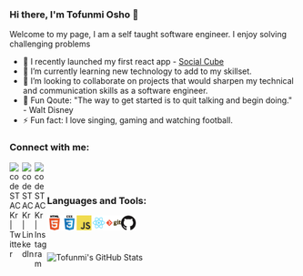 ### Hi there, I'm Tofunmi Osho 👋


Welcome to my page, I am a self taught software engineer. I enjoy solving challenging problems

- 🔭 I recently launched my first react app - [Social Cube](https://social-cube.netlify.app)
- 🌱 I’m currently learning new technology to add to my skillset.
- 👯 I’m looking to collaborate on projects that would sharpen my technical and communication skills as a software engineer.
- 💬 Fun Qoute: "The way to get started is to quit talking and begin doing." - Walt Disney
-  ⚡ Fun fact: I love singing, gaming and watching football.

### Connect with me:

[<img align="left" alt="codeSTACKr | Twitter" width="22px" src="https://cdn.jsdelivr.net/npm/simple-icons@v3/icons/twitter.svg" />][twitter]
[<img align="left" alt="codeSTACKr | LinkedIn" width="22px" src="https://cdn.jsdelivr.net/npm/simple-icons@v3/icons/linkedin.svg" />][linkedin]
[<img align="left" alt="codeSTACKr | Instagram" width="22px" src="https://cdn.jsdelivr.net/npm/simple-icons@v3/icons/instagram.svg" />][instagram]

<br />
<br />

### Languages and Tools:

<img align="left" alt="HTML5" width="26px" src="https://raw.githubusercontent.com/github/explore/80688e429a7d4ef2fca1e82350fe8e3517d3494d/topics/html/html.png" />
<img align="left" alt="CSS3" width="26px" src="https://raw.githubusercontent.com/github/explore/80688e429a7d4ef2fca1e82350fe8e3517d3494d/topics/css/css.png" />
<img align="left" alt="JavaScript" width="26px" src="https://raw.githubusercontent.com/github/explore/80688e429a7d4ef2fca1e82350fe8e3517d3494d/topics/javascript/javascript.png" />
<img align="left" alt="React" width="26px" src="https://raw.githubusercontent.com/github/explore/80688e429a7d4ef2fca1e82350fe8e3517d3494d/topics/react/react.png" />
<img align="left" alt="Git" width="26px" src="https://raw.githubusercontent.com/github/explore/80688e429a7d4ef2fca1e82350fe8e3517d3494d/topics/git/git.png" />
<img align="left" alt="GitHub" width="26px" src="https://raw.githubusercontent.com/github/explore/78df643247d429f6cc873026c0622819ad797942/topics/github/github.png" />

<br />
<br />
<br />

![Tofunmi's GitHub Stats](https://github-readme-stats.vercel.app/api?username=hurshore&count_private=true&theme=dark&show_icons=true&&line_height=40)

[twitter]: https://twitter.com/tf_osho
[linkedin]: https://www.linkedin.com/in/tofunmi-osho-6504891b3/
[instagram]: https://instagram.com/tf.osho



